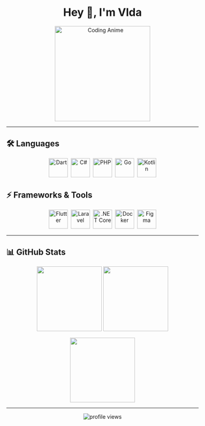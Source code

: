 <!-- Modern GitHub Profile README -->

<h1 align="center">Hey 👋, I'm Vlda</h1>

<p align="center">
  <!-- Anime GIF no background -->
  <img src="https://i.ibb.co/tQkM3Hs/anime-coding.gif" width="250" alt="Coding Anime"/>
</p>

---

## 🛠 Languages
<p align="center">
  <img src="https://cdn.jsdelivr.net/gh/devicons/devicon/icons/dart/dart-original.svg" title="Dart" width="50" height="50"/>&nbsp;
  <img src="https://cdn.jsdelivr.net/gh/devicons/devicon/icons/csharp/csharp-original.svg" title="C#" width="50" height="50"/>&nbsp;
  <img src="https://cdn.jsdelivr.net/gh/devicons/devicon/icons/php/php-original.svg" title="PHP" width="50" height="50"/>&nbsp;
  <img src="https://cdn.jsdelivr.net/gh/devicons/devicon/icons/go/go-original.svg" title="Go" width="50" height="50"/>&nbsp;
  <img src="https://cdn.jsdelivr.net/gh/devicons/devicon/icons/kotlin/kotlin-original.svg" title="Kotlin" width="50" height="50"/>
</p>

## ⚡ Frameworks & Tools
<p align="center">
  <img src="https://cdn.jsdelivr.net/gh/devicons/devicon/icons/flutter/flutter-original.svg" title="Flutter" width="50" height="50"/>&nbsp;
  <img src="https://cdn.jsdelivr.net/gh/devicons/devicon/icons/laravel/laravel-original.svg" title="Laravel" width="50" height="50"/>&nbsp;
  <img src="https://cdn.jsdelivr.net/gh/devicons/devicon/icons/dotnetcore/dotnetcore-original.svg" title=".NET Core" width="50" height="50"/>&nbsp;
  <img src="https://cdn.jsdelivr.net/gh/devicons/devicon/icons/docker/docker-original.svg" title="Docker" width="50" height="50"/>&nbsp;
  <img src="https://cdn.jsdelivr.net/gh/devicons/devicon/icons/figma/figma-original.svg" title="Figma" width="50" height="50"/>
</p>

---

## 📊 GitHub Stats

<p align="center">
  <img src="https://github-readme-stats.vercel.app/api?username=4shey&show_icons=true&theme=radical&hide_border=true&border_radius=15" height="170"/>
  <img src="https://streak-stats.demolab.com?user=4shey&theme=radical&hide_border=true&border_radius=15" height="170"/>
</p>

<p align="center">
  <img src="https://github-readme-stats.vercel.app/api/top-langs/?username=4shey&layout=compact&theme=radical&hide_border=true&border_radius=15" height="170"/>
</p>

---

<p align="center">
  <img src="https://komarev.com/ghpvc/?username=4shey&style=for-the-badge&color=ff69b4" alt="profile views"/>
</p>
